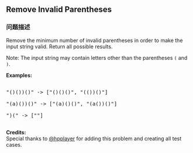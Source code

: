 ## Remove Invalid Parentheses  
### 问题描述

Remove the minimum number of invalid parentheses in order to make the input string valid. Return all possible results.

Note: The input string may contain letters other than the parentheses `(` and `)`. 



**Examples:**<br/>
<pre>
"()())()" -> ["()()()", "(())()"]
"(a)())()" -> ["(a)()()", "(a())()"]
")(" -> [""]
</pre>


**Credits:**<br />Special thanks to [@hpplayer](https://leetcode.com/discuss/user/hpplayer) for adding this problem and creating all test cases.
